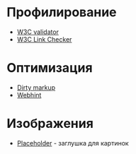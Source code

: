 # Профилирование

- [W3C validator](https://validator.w3.org/)
- [W3C Link Checker](https://validator.w3.org/checklink)

# Оптимизация

- [Dirty markup](https://www.10bestdesign.com/dirtymarkup/)
- [Webhint](https://webhint.io/)

# Изображения

- [Placeholder](https://placeholder.com/) - заглушка для картинок
